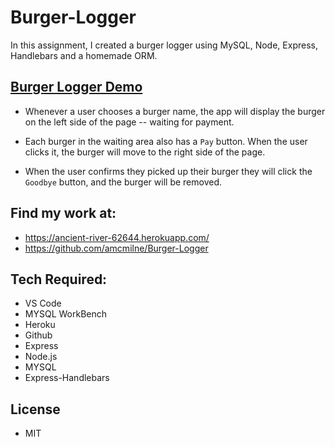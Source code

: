 # Burger-Logger
In this assignment, I created a burger logger using MySQL, Node, Express, Handlebars and a homemade ORM.

## [Burger Logger Demo](./public/gif/burger.gif)

* Whenever a user chooses a burger name, the app will display the burger on the left side of the page -- waiting for payment.

* Each burger in the waiting area also has a `Pay` button. When the user clicks it, the burger will move to the right side of the page.

* When the user confirms they picked up their burger they will click the `Goodbye` button, and the burger will be removed.



## Find my work at: 
* https://ancient-river-62644.herokuapp.com/
* https://github.com/amcmilne/Burger-Logger

## Tech Required: 
* VS Code
* MYSQL WorkBench
* Heroku
* Github
* Express
* Node.js
* MYSQL
* Express-Handlebars

## License
* MIT


